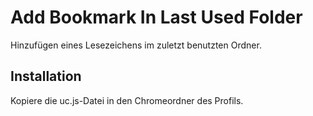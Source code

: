 # Add Bookmark In Last Used Folder

Hinzufügen eines Lesezeichens im zuletzt benutzten Ordner.

## Installation
Kopiere die uc.js-Datei in den Chromeordner des Profils.